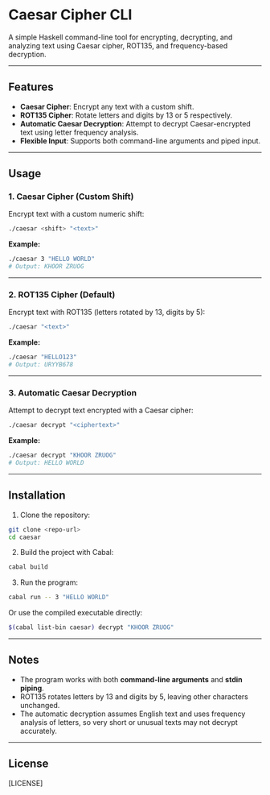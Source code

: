 # Caesar Cipher CLI

A simple Haskell command-line tool for encrypting, decrypting, and analyzing text using Caesar cipher, ROT135, and frequency-based decryption.

---

## Features

* **Caesar Cipher**: Encrypt any text with a custom shift.
* **ROT135 Cipher**: Rotate letters and digits by 13 or 5 respectively.
* **Automatic Caesar Decryption**: Attempt to decrypt Caesar-encrypted text using letter frequency analysis.
* **Flexible Input**: Supports both command-line arguments and piped input.

---

## Usage

### 1. Caesar Cipher (Custom Shift)

Encrypt text with a custom numeric shift:

```bash
./caesar <shift> "<text>"
```

**Example:**

```bash
./caesar 3 "HELLO WORLD"
# Output: KHOOR ZRUOG
```

---

### 2. ROT135 Cipher (Default)

Encrypt text with ROT135 (letters rotated by 13, digits by 5):

```bash
./caesar "<text>"
```

**Example:**

```bash
./caesar "HELLO123"
# Output: URYYB678
```

---

### 3. Automatic Caesar Decryption

Attempt to decrypt text encrypted with a Caesar cipher:

```bash
./caesar decrypt "<ciphertext>"
```

**Example:**

```bash
./caesar decrypt "KHOOR ZRUOG"
# Output: HELLO WORLD
```


---

## Installation

1. Clone the repository:

```bash
git clone <repo-url>
cd caesar
```

2. Build the project with Cabal:

```bash
cabal build
```

3. Run the program:

```bash
cabal run -- 3 "HELLO WORLD"
```

Or use the compiled executable directly:

```bash
$(cabal list-bin caesar) decrypt "KHOOR ZRUOG"
```

---

## Notes

* The program works with both **command-line arguments** and **stdin piping**.
* ROT135 rotates letters by 13 and digits by 5, leaving other characters unchanged.
* The automatic decryption assumes English text and uses frequency analysis of letters, so very short or unusual texts may not decrypt accurately.

---

## License
[LICENSE]
